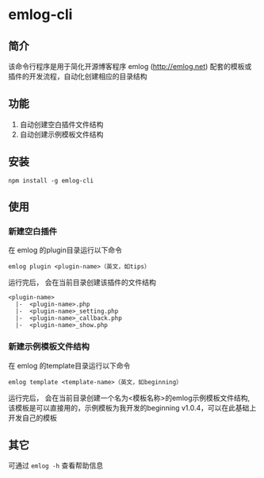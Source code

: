 # emlog-cli

## 简介
该命令行程序是用于简化开源博客程序 emlog (http://emlog.net) 配套的模板或插件的开发流程，自动化创建相应的目录结构

## 功能
1. 自动创建空白插件文件结构
2. 自动创建示例模板文件结构

## 安装
```
npm install -g emlog-cli
```

## 使用
### 新建空白插件
在 emlog 的plugin目录运行以下命令
```
emlog plugin <plugin-name>（英文，如tips）
```

运行完后， 会在当前目录创建该插件的文件结构
```
<plugin-name>
  |-  <plugin-name>.php
  |-  <plugin-name>_setting.php
  |-  <plugin-name>_callback.php
  |-  <plugin-name>_show.php
```

### 新建示例模板文件结构
在 emlog 的template目录运行以下命令
```
emlog template <template-name>（英文，如beginning）
```

运行完后， 会在当前目录创建一个名为<模板名称>的emlog示例模板文件结构,
该模板是可以直接用的，示例模板为我开发的beginning v1.0.4，可以在此基础上开发自己的模板

## 其它

可通过 `emlog -h` 查看帮助信息